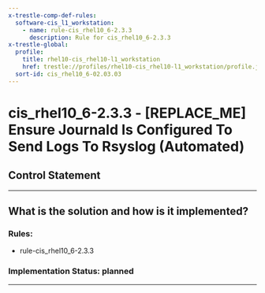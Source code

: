 ```yaml
---
x-trestle-comp-def-rules:
  software-cis_l1_workstation:
    - name: rule-cis_rhel10_6-2.3.3
      description: Rule for cis_rhel10_6-2.3.3
x-trestle-global:
  profile:
    title: rhel10-cis_rhel10-l1_workstation
    href: trestle://profiles/rhel10-cis_rhel10-l1_workstation/profile.json
  sort-id: cis_rhel10_6-02.03.03
---
```


# cis_rhel10_6-2.3.3 - \[REPLACE_ME\] Ensure Journald Is Configured To Send Logs To Rsyslog (Automated)

## Control Statement

______________________________________________________________________

## What is the solution and how is it implemented?

<!-- For implementation status enter one of: implemented, partial, planned, alternative, not-applicable -->

<!-- Note that the list of rules under ### Rules: is read-only and changes will not be captured after assembly to JSON -->

<!-- Add control implementation description here for control: cis_rhel10_6-2.3.3 -->

### Rules:

  - rule-cis_rhel10_6-2.3.3

### Implementation Status: planned

______________________________________________________________________
